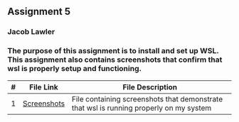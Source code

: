 ## Assignment 5

### Jacob Lawler

### The purpose of this assignment is to install and set up WSL. This assignment also contains screenshots that confirm that wsl is properly setup and functioning.

|  #  | File Link                            | File Description                              |
| :-: | -------------------------------------- | ---------------------------------------------------- |
|  1  | [Screenshots](./Screenshots.docx) | File containing screenshots that demonstrate that wsl is running properly on my system |
